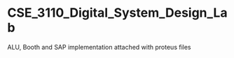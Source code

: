 # CSE_3110_Digital_System_Design_Lab
 ALU, Booth and SAP implementation attached with proteus files
